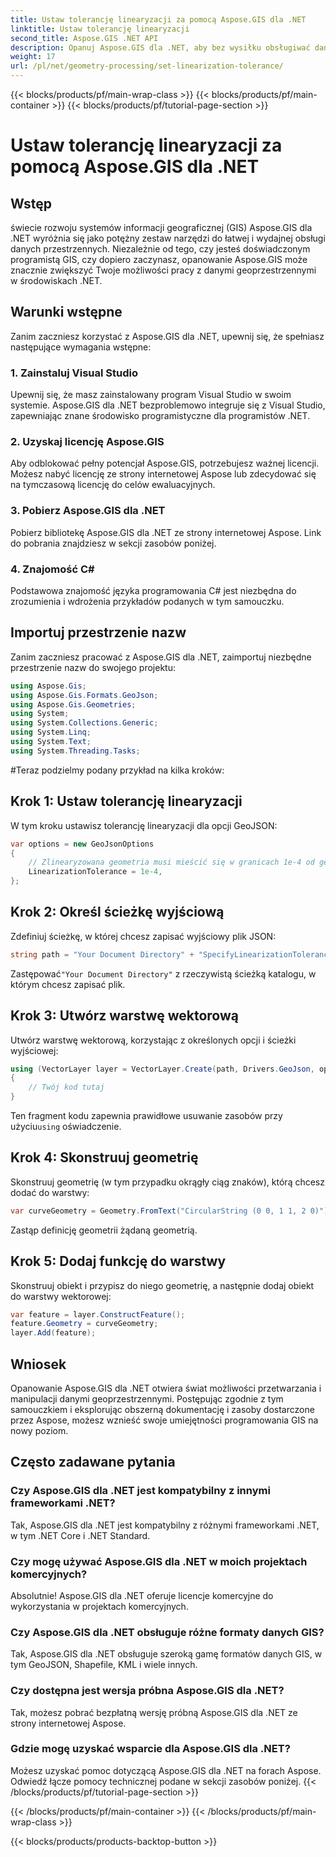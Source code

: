 ```yaml
---
title: Ustaw tolerancję linearyzacji za pomocą Aspose.GIS dla .NET
linktitle: Ustaw tolerancję linearyzacji
second_title: Aspose.GIS .NET API
description: Opanuj Aspose.GIS dla .NET, aby bez wysiłku obsługiwać dane geoprzestrzenne. Postępuj zgodnie z tym samouczkiem krok po kroku i odblokuj pełny potencjał rozwoju GIS w .NET.
weight: 17
url: /pl/net/geometry-processing/set-linearization-tolerance/
---
```


{{< blocks/products/pf/main-wrap-class >}}
{{< blocks/products/pf/main-container >}}
{{< blocks/products/pf/tutorial-page-section >}}

# Ustaw tolerancję linearyzacji za pomocą Aspose.GIS dla .NET

## Wstęp
świecie rozwoju systemów informacji geograficznej (GIS) Aspose.GIS dla .NET wyróżnia się jako potężny zestaw narzędzi do łatwej i wydajnej obsługi danych przestrzennych. Niezależnie od tego, czy jesteś doświadczonym programistą GIS, czy dopiero zaczynasz, opanowanie Aspose.GIS może znacznie zwiększyć Twoje możliwości pracy z danymi geoprzestrzennymi w środowiskach .NET.
## Warunki wstępne
Zanim zaczniesz korzystać z Aspose.GIS dla .NET, upewnij się, że spełniasz następujące wymagania wstępne:
### 1. Zainstaluj Visual Studio
Upewnij się, że masz zainstalowany program Visual Studio w swoim systemie. Aspose.GIS dla .NET bezproblemowo integruje się z Visual Studio, zapewniając znane środowisko programistyczne dla programistów .NET.
### 2. Uzyskaj licencję Aspose.GIS
Aby odblokować pełny potencjał Aspose.GIS, potrzebujesz ważnej licencji. Możesz nabyć licencję ze strony internetowej Aspose lub zdecydować się na tymczasową licencję do celów ewaluacyjnych.
### 3. Pobierz Aspose.GIS dla .NET
Pobierz bibliotekę Aspose.GIS dla .NET ze strony internetowej Aspose. Link do pobrania znajdziesz w sekcji zasobów poniżej.
### 4. Znajomość C#
Podstawowa znajomość języka programowania C# jest niezbędna do zrozumienia i wdrożenia przykładów podanych w tym samouczku.

## Importuj przestrzenie nazw
Zanim zaczniesz pracować z Aspose.GIS dla .NET, zaimportuj niezbędne przestrzenie nazw do swojego projektu:
```csharp
using Aspose.Gis;
using Aspose.Gis.Formats.GeoJson;
using Aspose.Gis.Geometries;
using System;
using System.Collections.Generic;
using System.Linq;
using System.Text;
using System.Threading.Tasks;
```
#Teraz podzielmy podany przykład na kilka kroków:
## Krok 1: Ustaw tolerancję linearyzacji
W tym kroku ustawisz tolerancję linearyzacji dla opcji GeoJSON:
```csharp
var options = new GeoJsonOptions
{
    // Zlinearyzowana geometria musi mieścić się w granicach 1e-4 od geometrii krzywej
    LinearizationTolerance = 1e-4,
};
```
## Krok 2: Określ ścieżkę wyjściową
Zdefiniuj ścieżkę, w której chcesz zapisać wyjściowy plik JSON:
```csharp
string path = "Your Document Directory" + "SpecifyLinearizationTolerance_out.json";
```
 Zastępować`"Your Document Directory"` z rzeczywistą ścieżką katalogu, w którym chcesz zapisać plik.
## Krok 3: Utwórz warstwę wektorową
Utwórz warstwę wektorową, korzystając z określonych opcji i ścieżki wyjściowej:
```csharp
using (VectorLayer layer = VectorLayer.Create(path, Drivers.GeoJson, options))
{
    // Twój kod tutaj
}
```
 Ten fragment kodu zapewnia prawidłowe usuwanie zasobów przy użyciu`using` oświadczenie.
## Krok 4: Skonstruuj geometrię
Skonstruuj geometrię (w tym przypadku okrągły ciąg znaków), którą chcesz dodać do warstwy:
```csharp
var curveGeometry = Geometry.FromText("CircularString (0 0, 1 1, 2 0)");
```
Zastąp definicję geometrii żądaną geometrią.
## Krok 5: Dodaj funkcję do warstwy
Skonstruuj obiekt i przypisz do niego geometrię, a następnie dodaj obiekt do warstwy wektorowej:
```csharp
var feature = layer.ConstructFeature();
feature.Geometry = curveGeometry;
layer.Add(feature);
```

## Wniosek
Opanowanie Aspose.GIS dla .NET otwiera świat możliwości przetwarzania i manipulacji danymi geoprzestrzennymi. Postępując zgodnie z tym samouczkiem i eksplorując obszerną dokumentację i zasoby dostarczone przez Aspose, możesz wznieść swoje umiejętności programowania GIS na nowy poziom.
## Często zadawane pytania
### Czy Aspose.GIS dla .NET jest kompatybilny z innymi frameworkami .NET?
Tak, Aspose.GIS dla .NET jest kompatybilny z różnymi frameworkami .NET, w tym .NET Core i .NET Standard.
### Czy mogę używać Aspose.GIS dla .NET w moich projektach komercyjnych?
Absolutnie! Aspose.GIS dla .NET oferuje licencje komercyjne do wykorzystania w projektach komercyjnych.
### Czy Aspose.GIS dla .NET obsługuje różne formaty danych GIS?
Tak, Aspose.GIS dla .NET obsługuje szeroką gamę formatów danych GIS, w tym GeoJSON, Shapefile, KML i wiele innych.
### Czy dostępna jest wersja próbna Aspose.GIS dla .NET?
Tak, możesz pobrać bezpłatną wersję próbną Aspose.GIS dla .NET ze strony internetowej Aspose.
### Gdzie mogę uzyskać wsparcie dla Aspose.GIS dla .NET?
Możesz uzyskać pomoc dotyczącą Aspose.GIS dla .NET na forach Aspose. Odwiedź łącze pomocy technicznej podane w sekcji zasobów poniżej.
{{< /blocks/products/pf/tutorial-page-section >}}

{{< /blocks/products/pf/main-container >}}
{{< /blocks/products/pf/main-wrap-class >}}

{{< blocks/products/products-backtop-button >}}

